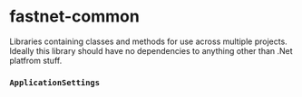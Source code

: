 # fastnet-common
Libraries containing classes and methods for use across multiple projects. Ideally this library should have no dependencies to anything other than
.Net platfrom stuff.
### `ApplicationSettings`

